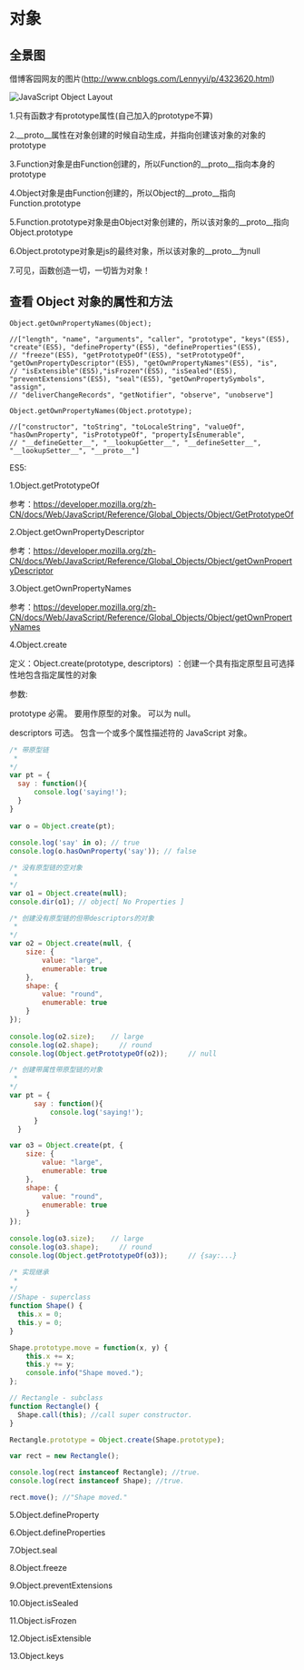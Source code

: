 # 对象

## 全景图

借博客园网友的图片(http://www.cnblogs.com/Lennyyi/p/4323620.html)

![JavaScript Object Layout](http://images.cnitblog.com/blog2015/727989/201503/091431518391794.jpg)

1.只有函数才有prototype属性(自己加入的prototype不算)

2.__proto__属性在对象创建的时候自动生成，并指向创建该对象的对象的prototype

3.Function对象是由Function创建的，所以Function的__proto__指向本身的prototype

4.Object对象是由Function创建的，所以Object的__proto__指向Function.prototype

5.Function.prototype对象是由Object对象创建的，所以该对象的__proto__指向Object.prototype

6.Object.prototype对象是js的最终对象，所以该对象的__proto__为null

7.可见，函数创造一切，一切皆为对象！

## 查看 Object 对象的属性和方法

```
Object.getOwnPropertyNames(Object);

//["length", "name", "arguments", "caller", "prototype", "keys"(ES5), "create"(ES5), "defineProperty"(ES5), "defineProperties"(ES5), 
// "freeze"(ES5), "getPrototypeOf"(ES5), "setPrototypeOf", "getOwnPropertyDescriptor"(ES5), "getOwnPropertyNames"(ES5), "is",
// "isExtensible"(ES5),"isFrozen"(ES5), "isSealed"(ES5), "preventExtensions"(ES5), "seal"(ES5), "getOwnPropertySymbols", "assign", 
// "deliverChangeRecords", "getNotifier", "observe", "unobserve"]

Object.getOwnPropertyNames(Object.prototype);

//["constructor", "toString", "toLocaleString", "valueOf", "hasOwnProperty", "isPrototypeOf", "propertyIsEnumerable", 
// "__defineGetter__", "__lookupGetter__", "__defineSetter__", "__lookupSetter__", "__proto__"]

```

ES5:

  1.Object.getPrototypeOf
  
  参考：https://developer.mozilla.org/zh-CN/docs/Web/JavaScript/Reference/Global_Objects/Object/GetPrototypeOf
  
  2.Object.getOwnPropertyDescriptor
  
  参考：https://developer.mozilla.org/zh-CN/docs/Web/JavaScript/Reference/Global_Objects/Object/getOwnPropertyDescriptor
  
  3.Object.getOwnPropertyNames
  
  参考：https://developer.mozilla.org/zh-CN/docs/Web/JavaScript/Reference/Global_Objects/Object/getOwnPropertyNames
  
  4.Object.create
  
  定义：Object.create(prototype, descriptors) ：创建一个具有指定原型且可选择性地包含指定属性的对象

  参数:
  
  prototype 必需。  要用作原型的对象。 可以为 null。
  
  descriptors 可选。 包含一个或多个属性描述符的 JavaScript 对象。
  
  ```javascript
  /* 带原型链
   *
  */
  var pt = {
    say : function(){
        console.log('saying!');    
    }
  }
    
  var o = Object.create(pt);
    
  console.log('say' in o); // true
  console.log(o.hasOwnProperty('say')); // false
  
  /* 没有原型链的空对象
   *
  */
  var o1 = Object.create(null);
  console.dir(o1); // object[ No Properties ]
  
  /* 创建没有原型链的但带descriptors的对象
   *
  */
  var o2 = Object.create(null, {
      size: {
          value: "large",
          enumerable: true
      },
      shape: {
          value: "round",
          enumerable: true
      }    
  });
    
  console.log(o2.size);    // large
  console.log(o2.shape);     // round
  console.log(Object.getPrototypeOf(o2));     // null
  
  /* 创建带属性带原型链的对象
   *
  */
  var pt = {
        say : function(){
            console.log('saying!');    
        }
    }

  var o3 = Object.create(pt, {
      size: {
          value: "large",
          enumerable: true
      },
      shape: {
          value: "round",
          enumerable: true
      }    
  });
    
  console.log(o3.size);    // large
  console.log(o3.shape);     // round
  console.log(Object.getPrototypeOf(o3));     // {say:...}
  
  /* 实现继承
   *
  */
  //Shape - superclass
  function Shape() {
    this.x = 0;
    this.y = 0;
  }

  Shape.prototype.move = function(x, y) {
      this.x += x;
      this.y += y;
      console.info("Shape moved.");
  };

  // Rectangle - subclass
  function Rectangle() {
    Shape.call(this); //call super constructor.
  }

  Rectangle.prototype = Object.create(Shape.prototype);

  var rect = new Rectangle();

  console.log(rect instanceof Rectangle); //true.
  console.log(rect instanceof Shape); //true.

  rect.move(); //"Shape moved."
  ```
  
  5.Object.defineProperty
  
  6.Object.defineProperties
  
  7.Object.seal
  
  8.Object.freeze
  
  9.Object.preventExtensions
  
  10.Object.isSealed
  
  11.Object.isFrozen
  
  12.Object.isExtensible
  
  13.Object.keys
